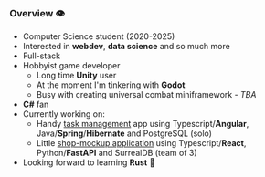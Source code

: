 ### Overview :eye:
- Computer Science student (2020-2025)
- Interested in **webdev**, **data science** and so much more
- Full-stack
- Hobbyist game developer
  - Long time **Unity** user
  - At the moment I'm tinkering with **Godot**
  - Busy with creating universal combat miniframework - *TBA*
- **C#** fan
- Currently working on:
  - Handy [task management](https://github.com/panierka/ToDoList) app using Typescript/**Angular**, Java/**Spring**/**Hibernate** and PostgreSQL (solo)
  - Little [shop-mockup application](https://github.com/panierka/ShopWebsite) using Typescript/**React**, Python/**FastAPI** and SurrealDB (team of 3)
- Looking forward to learning **Rust** :crab:
